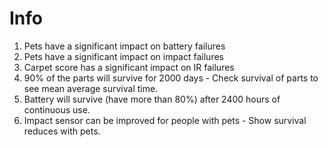 # Info
1. Pets have a significant impact on battery failures
2. Pets have a significant impact on impact failures
3. Carpet score has a significant impact on IR failures
4. 90% of the parts will survive for 2000 days - Check survival of parts to see mean average survival time.
5. Battery will survive (have more than 80%) after 2400 hours of continuous use.
6. Impact sensor can be improved for people with pets - Show survival reduces with pets.